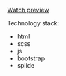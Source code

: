 [Watch preview](https://honcaharoyara.github.io/big_theater/dest/index.html)

Technology stack:
- html
- scss
- js
- bootstrap
- splide
